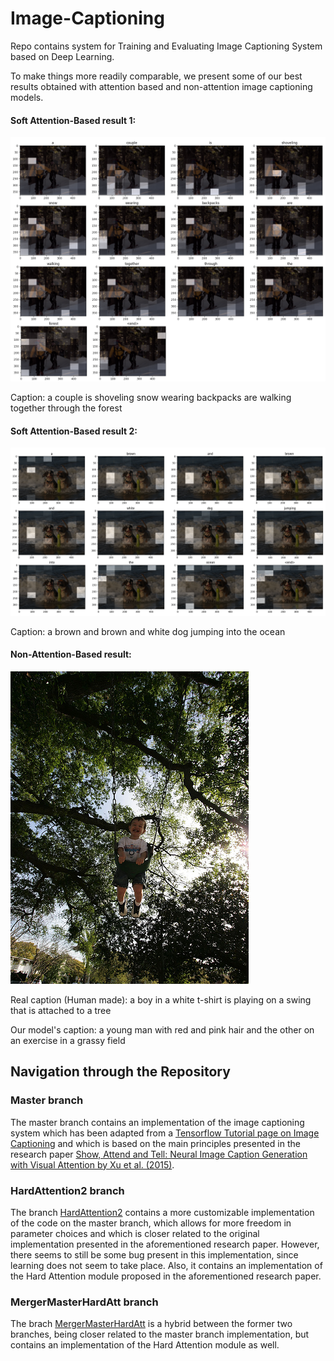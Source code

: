 # Image-Captioning
Repo contains system for Training and Evaluating Image Captioning System based on Deep Learning.

To make things more readily comparable, we present some of our best results obtained with attention based and non-attention image captioning models.

#### Soft Attention-Based result 1:

![](/results/sa_result_1.png)

Caption: <start> a couple is shoveling snow wearing backpacks are walking together through the forest <end>
  
  
#### Soft Attention-Based result 2:

![](/results/sa_result_2.png)

Caption: <start> a brown and brown and white dog jumping into the ocean <end>

#### Non-Attention-Based result: 

![](/results/na_result.jpg)  


Real caption (Human made): <start> a boy in a white t-shirt is playing on a swing that is attached to a tree <end>
  
Our model's caption: <start> a young man with red and pink hair and the other on an exercise in a grassy field <end>

## Navigation through the Repository
### Master branch
The master branch contains an implementation of the image captioning system which has been adapted from a [Tensorflow Tutorial page on Image Captioning](https://www.tensorflow.org/tutorials/text/image_captioning) and which is based on the main principles presented in the research paper [Show, Attend and Tell: Neural Image Caption Generation with Visual Attention by Xu et al. (2015)](https://arxiv.org/abs/1502.03044). 
### HardAttention2 branch
The branch [HardAttention2](https://github.com/Bick95/Image-Captioning/tree/HardAttention2) contains a more customizable implementation of the code on the master branch, which allows for more freedom in parameter choices and which is closer related to the original implementation presented in the aforementioned research paper. However, there seems to still be some bug present in this implementation, since learning does not seem to take place. Also, it contains an implementation of the Hard Attention module proposed in the aforementioned research paper. 
### MergerMasterHardAtt branch
The brach [MergerMasterHardAtt](https://github.com/Bick95/Image-Captioning/branches) is a hybrid between the former two branches, being closer related to the master branch implementation, but contains an implementation of the Hard Attention module as well. 
